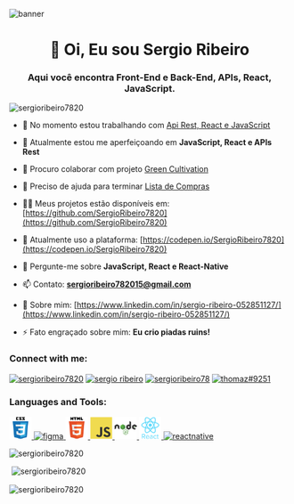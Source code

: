![banner](https://media.licdn.com/dms/image/v2/D4D16AQETXbZ98wezfg/profile-displaybackgroundimage-shrink_350_1400/profile-displaybackgroundimage-shrink_350_1400/0/1729010482972?e=1734566400&v=beta&t=bkwyVj_F75XBrkb44BIAfzEFrBKcqAOYWMgx00KWCk4?raw=true)

<h1 align="center">👋 Oi, Eu sou Sergio Ribeiro</h1>
<h3 align="center">Aqui você encontra Front-End e Back-End, APIs, React, JavaScript.</h3>

<p align="left"> <img src="https://komarev.com/ghpvc/?username=sergioribeiro7820&label=Profile%20views&color=000000&style=flat" alt="sergioribeiro7820" /> </p>

- 🔭 No momento estou trabalhando com [Api Rest, React e JavaScript]("")

- 🌱 Atualmente estou me aperfeiçoando em **JavaScript, React e APIs Rest**

- 🔭 Procuro colaborar com projeto [Green Cultivation]("")

- 👋 Preciso de ajuda para terminar [Lista de Compras](https://codepen.io/SergioRibeiro7820/full/yLpbdmx)

- 👨‍💻 Meus projetos estão disponíveis em: [https://github.com/SergioRibeiro7820](https://github.com/SergioRibeiro7820)

- 📝 Atualmente uso a plataforma: [https://codepen.io/SergioRibeiro7820](https://codepen.io/SergioRibeiro7820)

- 💬 Pergunte-me sobre **JavaScript, React e React-Native**

- 📫 Contato: **sergioribeiro782015@gmail.com**

- 📄 Sobre mim: [https://www.linkedin.com/in/sergio-ribeiro-052851127/](https://www.linkedin.com/in/sergio-ribeiro-052851127/)

- ⚡ Fato engraçado sobre mim: **Eu crio piadas ruins!**

<h3 align="left">Connect with me:</h3>
<p align="left">
<a href="https://codepen.io/sergioribeiro7820" target="blank"><img align="center" src="https://raw.githubusercontent.com/rahuldkjain/github-profile-readme-generator/master/src/images/icons/Social/codepen.svg" alt="sergioribeiro7820" height="30" width="40" /></a>
<a href="https://linkedin.com/in/sergio-ribeiro-052851127" target="blank"><img align="center" src="https://raw.githubusercontent.com/rahuldkjain/github-profile-readme-generator/master/src/images/icons/Social/linked-in-alt.svg" alt="sergio ribeiro" height="30" width="40" /></a>
<a href="https://codesandbox.com/sergioribeiro78" target="blank"><img align="center" src="https://raw.githubusercontent.com/rahuldkjain/github-profile-readme-generator/master/src/images/icons/Social/codesandbox.svg" alt="sergioribeiro78" height="30" width="40" /></a>
<a href="https://discord.gg/thomaz#9251" target="blank"><img align="center" src="https://raw.githubusercontent.com/rahuldkjain/github-profile-readme-generator/master/src/images/icons/Social/discord.svg" alt="thomaz#9251" height="30" width="40" /></a>
</p>

<h3 align="left">Languages and Tools:</h3>
<p align="left"> <a href="https://www.w3schools.com/css/" target="_blank" rel="noreferrer"> <img src="https://raw.githubusercontent.com/devicons/devicon/master/icons/css3/css3-original-wordmark.svg" alt="css3" width="40" height="40"/> </a> <a href="https://www.figma.com/" target="_blank" rel="noreferrer"> <img src="https://www.vectorlogo.zone/logos/figma/figma-icon.svg" alt="figma" width="40" height="40"/> </a> <a href="https://www.w3.org/html/" target="_blank" rel="noreferrer"> <img src="https://raw.githubusercontent.com/devicons/devicon/master/icons/html5/html5-original-wordmark.svg" alt="html5" width="40" height="40"/> </a> <a href="https://developer.mozilla.org/en-US/docs/Web/JavaScript" target="_blank" rel="noreferrer"> <img src="https://raw.githubusercontent.com/devicons/devicon/master/icons/javascript/javascript-original.svg" alt="javascript" width="40" height="40"/> </a> <a href="https://nodejs.org" target="_blank" rel="noreferrer"> <img src="https://raw.githubusercontent.com/devicons/devicon/master/icons/nodejs/nodejs-original-wordmark.svg" alt="nodejs" width="40" height="40"/> </a> <a href="https://reactjs.org/" target="_blank" rel="noreferrer"> <img src="https://raw.githubusercontent.com/devicons/devicon/master/icons/react/react-original-wordmark.svg" alt="react" width="40" height="40"/> </a> <a href="https://reactnative.dev/" target="_blank" rel="noreferrer"> <img src="https://reactnative.dev/img/header_logo.svg" alt="reactnative" width="40" height="40"/> </a> </p>

<p><img align="left" src="https://github-readme-stats.vercel.app/api/top-langs?username=sergioribeiro7820&show_icons=true&theme=dark&locale=en&layout=compact" alt="sergioribeiro7820" /></p><br>

<p>&nbsp;<img align="center" src="https://github-readme-stats.vercel.app/api?username=sergioribeiro7820&show_icons=true&theme=dark&locale=en" alt="sergioribeiro7820" /></p>

<p><img align="center" src="https://github-readme-streak-stats.herokuapp.com/?user=sergioribeiro7820&theme=dark" alt="sergioribeiro7820" /></p>
